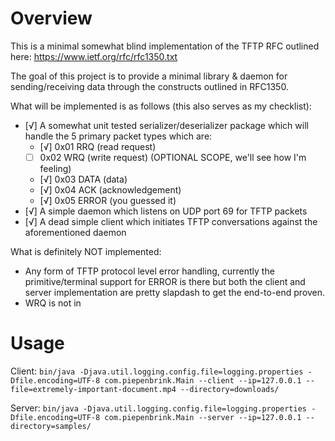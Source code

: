Overview
=======

This is a minimal somewhat blind implementation of the TFTP RFC outlined here: https://www.ietf.org/rfc/rfc1350.txt

The goal of this project is to provide a minimal library & daemon for sending/receiving data through the constructs outlined in RFC1350.

What will be implemented is as follows (this also serves as my checklist):

 - [√] A somewhat unit tested serializer/deserializer package which will handle the 5 primary packet types which are:
   - [√] 0x01 RRQ	(read request)
   - [ ] 0x02 WRQ	(write request) (OPTIONAL SCOPE, we'll see how I'm feeling)
   - [√] 0x03 DATA	(data)
   - [√] 0x04 ACK	(acknowledgement)
   - [√] 0x05 ERROR (you guessed it)
 - [√] A simple daemon which listens on UDP port 69 for TFTP packets
 - [√] A dead simple client which initiates TFTP conversations against the aforementioned daemon

What is definitely NOT implemented:
 - Any form of TFTP protocol level error handling, currently the primitive/terminal support for ERROR is there but both the client and server implementation are pretty slapdash to get the end-to-end proven.
 - WRQ is not in

Usage
====

Client:
`bin/java -Djava.util.logging.config.file=logging.properties -Dfile.encoding=UTF-8 com.piepenbrink.Main --client --ip=127.0.0.1 --file=extremely-important-document.mp4 --directory=downloads/`

Server:
`bin/java -Djava.util.logging.config.file=logging.properties -Dfile.encoding=UTF-8 com.piepenbrink.Main --server --ip=127.0.0.1 --directory=samples/`
